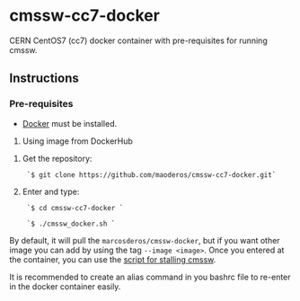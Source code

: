 # cmssw-cc7-docker


CERN CentOS7 (cc7) docker container with pre-requisites for running cmssw.

## Instructions 

### Pre-requisites

* [Docker](https://docs.docker.com/engine/install/) must be installed.

1) Using image from DockerHub

1. Get the repository:
		
		`$ git clone https://github.com/maoderos/cmssw-cc7-docker.git`

2. Enter and type:

		`$ cd cmssw-cc7-docker `

		`$ ./cmssw_docker.sh `
	
By default, it will pull the `marcosderos/cmssw-docker`, but if you want other image you can add by using the tag `--image <image>`. Once you entered at the container, you can use the [script for stalling cmssw](https://github.com/maoderos/cmssw-install.git).

It is recommended to create an alias command in you bashrc file to re-enter in the docker container easily.



